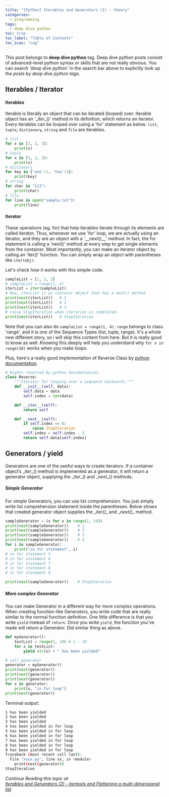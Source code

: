 ```yaml
---
title: "[Python] Iterables and Generators (1) - theory"
categories:
  - programming
tags:
  - deep dive python
toc: true
toc_label: "Table of Contents"
toc_icon: "cog"
---
```

This post belongs to **deep dive python** tag. Deep dive python posts consist of 
advanced-level python syntax or skills that are not really obvious.
You can search *'deep dive python'* in the search bar above to explicitly look up the *posts by deep dive python tags*.  

## Iterables / Iterator
#### **Iterables**
Iterable is literally an object that can be iterated (looped) over.
Iterable object has an '\__iter__()' method in its definition, which returns an iterator.
Every iterables can be looped over using a 'for' statement as below.
`list`, `tuple`, `dictionary`, `string` and `file` are iterables.

```python
# list
for x in [1, 2, 3]:
    print(x)
# tuple
for x in (1, 2, 3):
    print(x)
# dictionary
for key in {'one':1, 'two':2}:
    print(key)
# string
for char in "123":
    print(char)
# file
for line in open("sample.txt"):
    print(line)
```
#### **Iterator**
These operations (eg. for) that help iterables iterate through its elements are called iterator.
Thus, whenever we use 'for' loop, we are actually using an iterator, and they are an object with a '\__next()__' method.
In fact, the for statement is calling a 'next()' method at every step to get single elements from the container.
Most importantly, you can make an iterator object by calling an 'iter()' function. You can simply wrap an object with parentheses like `iter(obj)`.

Let's check how it works with this simple code.
```python
sampleList = [1, 2, 3]
# sampleList = range(1, 4)
iterList = iter(sampleList)
# Now, iterList is an iterator object that has a next() method
print(next(iterList))   # 1
print(next(iterList))   # 2
print(next(iterList))   # 3
# raise StopIteration when iteration is completed.
print(next(iterList))   # StopIteration
```

Note that you can also do `sampleList = range(1, 4)`. `range` belongs to class 'range', and it is one of the Sequence Types
(list, tuple, range). It's a whole new different story, so i will skip this content from here. But it is really good to know as well.
Knowing this deeply will help you understand why `for x in range(10)` works when you make loops.  

Plus, here's a really good implementation of Reverse Class by [python documentation](https://docs.python.org/3/tutorial/classes.html#iterators).
```python
# Rights reserved by python documentation.
class Reverse:
    """Iterator for looping over a sequence backwards."""
    def __init__(self, data):
        self.data = data
        self.index = len(data)

    def __iter__(self):
        return self

    def __next__(self):
        if self.index == 0:
            raise StopIteration
        self.index = self.index - 1
        return self.data[self.index]
```

## Generators / yield
Generators are one of the useful ways to create iterators. 
If a container object’s \__iter__() method is implemented as a generator, it will return a generator object, 
supplying the \__iter__() and \__next__() methods.

##### Simple Generator
For simple Generators, you can use list comprehension. 
You just simply write list comprehension statement inside the parentheses.
Below shows that created generator object supplies the \__iter()__ and \__next()__ method.

```python
sampleGenerator = (x for x in range(1, 10))
print(next(sampleGenerator))    # 1
print(next(sampleGenerator))    # 2
print(next(sampleGenerator))    # 3
print(next(sampleGenerator))    # 4
for i in sampleGenerator:
    print("in for statement", i)
# in for statement 5
# in for statement 6
# in for statement 7
# in for statement 8
# in for statement 9

print(next(sampleGenerator))    # StopIteration
```
##### More complex Generator
You can make Generator in a different way for more complex operations.
When creating function-like Generators, you write code that are really similar to the normal function definition.
One little difference is that you write `yield` instead of `return`. Once you write `yield`, the function you've made will return a Generator.
Did similar thing as above.

```python
def myGenerator():
    testList = range(1, 10) # 1 - 10
    for x in testList:
        yield str(x) + " has been yielded"

# call generator
generator = myGenerator()
print(next(generator))
print(next(generator))
print(next(generator))
for x in generator:
    print(x, "in for loop")
print(next(generator))
```

Terminal output:
```bash
1 has been yielded
2 has been yielded
3 has been yielded
4 has been yielded in for loop
5 has been yielded in for loop
6 has been yielded in for loop
7 has been yielded in for loop
8 has been yielded in for loop
9 has been yielded in for loop
Traceback (most recent call last):
  File "xxxx.py", line xx, in <module>
    print(next(generator))
StopIteration
```

*Continue Reading this topic at  
[Iterables and Generators (2) - itertools and Flattening a multi-dimensional list](https://kimdanny.github.io/programming/itertools-flattening-list/)*



